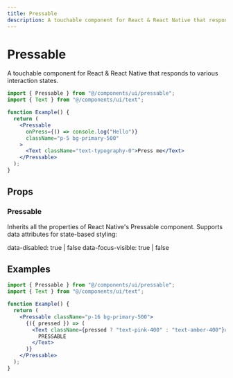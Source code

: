 ```yaml
---
title: Pressable
description: A touchable component for React & React Native that responds to various interaction states.
---
```


# Pressable

A touchable component for React & React Native that responds to various interaction states.

```jsx
import { Pressable } from "@/components/ui/pressable";
import { Text } from "@/components/ui/text";

function Example() {
  return (
    <Pressable
      onPress={() => console.log("Hello")}
      className="p-5 bg-primary-500"
    >
      <Text className="text-typography-0">Press me</Text>
    </Pressable>
  );
}
```

## Props

### Pressable

Inherits all the properties of React Native's Pressable component.
Supports data attributes for state-based styling:

data-disabled: true | false
data-focus-visible: true | false

## Examples

```jsx
import { Pressable } from "@/components/ui/pressable";
import { Text } from "@/components/ui/text";

function Example() {
  return (
    <Pressable className="p-16 bg-primary-500">
      {({ pressed }) => (
        <Text className={pressed ? "text-pink-400" : "text-amber-400"}>
          PRESSABLE
        </Text>
      )}
    </Pressable>
  );
}
```

